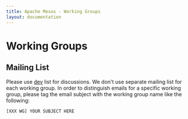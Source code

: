```yaml
---
title: Apache Mesos - Working Groups
layout: documentation
---
```


# Working Groups

## Mailing List

Please use [dev](dev@mesos.apache.org) list for discussions. We don't
use separate mailing list for each working group. In order to
distinguish emails for a specific working group, please tag the email
subject with the working group name like the following:

    [XXX WG] YOUR SUBJECT HERE
